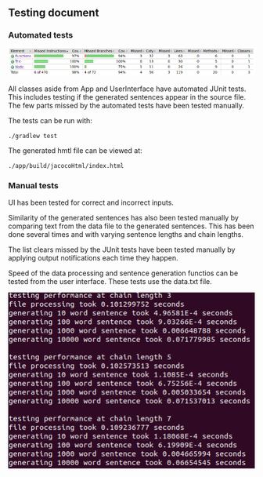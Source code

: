 ## Testing document

### Automated tests

![](/docs/images/jacoco.png)

All classes aside from App and UserInterface have automated JUnit tests. This includes testing if the generated sentences appear in the source file. The few parts missed by the automated tests have been tested manually.

The tests can be run with:

    ./gradlew test

The generated hmtl file can be viewed at:

    ./app/build/jacocoHtml/index.html

### Manual tests

UI has been tested for correct and incorrect inputs.

Similarity of the generated sentences has also been tested manually by comparing text from the data file to the generated sentences. This has been done several times and with varying sentence lengths and chain lengths.

The list clears missed by the JUnit tests have been tested manually by applying output notifications each time they happen.

Speed of the data processing and sentence generation functios can be tested from the user interface. These tests use the data.txt file.

![](/docs/images/performance.png)
